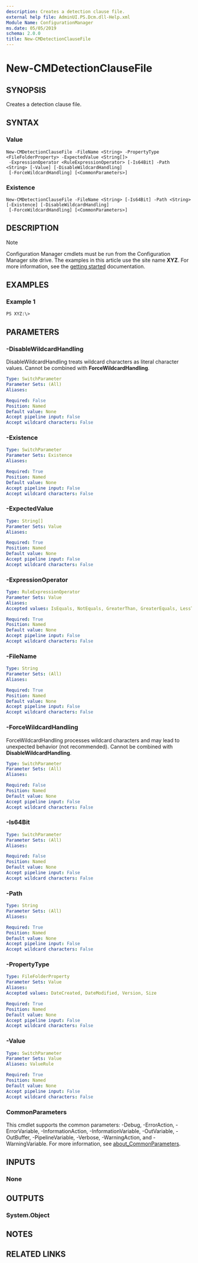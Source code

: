 ```yaml
---
description: Creates a detection clause file.
external help file: AdminUI.PS.Dcm.dll-Help.xml
Module Name: ConfigurationManager
ms.date: 05/05/2019
schema: 2.0.0
title: New-CMDetectionClauseFile
---
```


# New-CMDetectionClauseFile

## SYNOPSIS
Creates a detection clause file.

## SYNTAX

### Value
```
New-CMDetectionClauseFile -FileName <String> -PropertyType <FileFolderProperty> -ExpectedValue <String[]>
 -ExpressionOperator <RuleExpressionOperator> [-Is64Bit] -Path <String> [-Value] [-DisableWildcardHandling]
 [-ForceWildcardHandling] [<CommonParameters>]
```

### Existence
```
New-CMDetectionClauseFile -FileName <String> [-Is64Bit] -Path <String> [-Existence] [-DisableWildcardHandling]
 [-ForceWildcardHandling] [<CommonParameters>]
```

## DESCRIPTION

> [!NOTE]
> Configuration Manager cmdlets must be run from the Configuration Manager site drive.
> The examples in this article use the site name **XYZ**. For more information, see the
> [getting started](/powershell/sccm/overview) documentation.

## EXAMPLES

### Example 1
```
PS XYZ:\>
```

## PARAMETERS

### -DisableWildcardHandling
DisableWildcardHandling treats wildcard characters as literal character values. Cannot be combined with **ForceWildcardHandling**.

```yaml
Type: SwitchParameter
Parameter Sets: (All)
Aliases:

Required: False
Position: Named
Default value: None
Accept pipeline input: False
Accept wildcard characters: False
```

### -Existence
```yaml
Type: SwitchParameter
Parameter Sets: Existence
Aliases:

Required: True
Position: Named
Default value: None
Accept pipeline input: False
Accept wildcard characters: False
```

### -ExpectedValue
```yaml
Type: String[]
Parameter Sets: Value
Aliases:

Required: True
Position: Named
Default value: None
Accept pipeline input: False
Accept wildcard characters: False
```

### -ExpressionOperator
```yaml
Type: RuleExpressionOperator
Parameter Sets: Value
Aliases:
Accepted values: IsEquals, NotEquals, GreaterThan, GreaterEquals, LessThan, LessEquals, Between, OneOf, NoneOf

Required: True
Position: Named
Default value: None
Accept pipeline input: False
Accept wildcard characters: False
```

### -FileName
```yaml
Type: String
Parameter Sets: (All)
Aliases:

Required: True
Position: Named
Default value: None
Accept pipeline input: False
Accept wildcard characters: False
```

### -ForceWildcardHandling
ForceWildcardHandling processes wildcard characters and may lead to unexpected behavior (not recommended). Cannot be combined with **DisableWildcardHandling**.

```yaml
Type: SwitchParameter
Parameter Sets: (All)
Aliases:

Required: False
Position: Named
Default value: None
Accept pipeline input: False
Accept wildcard characters: False
```

### -Is64Bit
```yaml
Type: SwitchParameter
Parameter Sets: (All)
Aliases:

Required: False
Position: Named
Default value: None
Accept pipeline input: False
Accept wildcard characters: False
```

### -Path
```yaml
Type: String
Parameter Sets: (All)
Aliases:

Required: True
Position: Named
Default value: None
Accept pipeline input: False
Accept wildcard characters: False
```

### -PropertyType
```yaml
Type: FileFolderProperty
Parameter Sets: Value
Aliases:
Accepted values: DateCreated, DateModified, Version, Size

Required: True
Position: Named
Default value: None
Accept pipeline input: False
Accept wildcard characters: False
```

### -Value
```yaml
Type: SwitchParameter
Parameter Sets: Value
Aliases: ValueRule

Required: True
Position: Named
Default value: None
Accept pipeline input: False
Accept wildcard characters: False
```

### CommonParameters
This cmdlet supports the common parameters: -Debug, -ErrorAction, -ErrorVariable, -InformationAction, -InformationVariable, -OutVariable, -OutBuffer, -PipelineVariable, -Verbose, -WarningAction, and -WarningVariable. For more information, see [about_CommonParameters](http://go.microsoft.com/fwlink/?LinkID=113216).

## INPUTS

### None

## OUTPUTS

### System.Object
## NOTES

## RELATED LINKS
